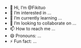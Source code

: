 - 👋 Hi, I’m @Fikituo
- 👀 I’m interested in ...
- 🌱 I’m currently learning ...
- 💞️ I’m looking to collaborate on ...
- 📫 How to reach me ...
- 😄 Pronouns: ...
- ⚡ Fun fact: ...

<!---
Fikituo/Fikituo is a ✨ special ✨ repository because its `README.md` (this file) appears on your GitHub profile.
You can click the Preview link to take a look at your changes.
--->

